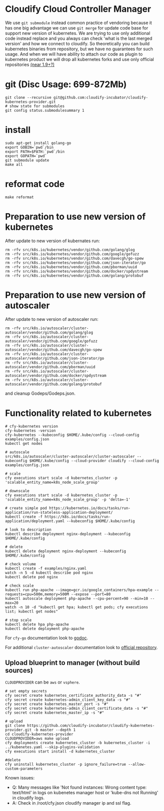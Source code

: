 # Cloudify Cloud Controller Manager

We use `git submodule` instead common practice of vendoring because it has one big advantage
we can use `git merge` for update code base for support new version of kubernetes.
We are trying to use only additional code instead replace and you always can check
'what is the last merged version' and how we connect to cloudify.
So theoretically you can build kubernetes binaries from repository, but we have no
guarantees for such usage. And when we will have ability to attach our code as plugin
to kubernetes product we will drop all kubernetes forks and use only official repositories
[(near 1.9+?)](https://github.com/kubernetes/community/blob/master/contributors/design-proposals/cloud-provider/cloud-provider-refactoring.md)


# git (Disc Usage: 699-872Mb)
```shell
git clone --recursive git@github.com:cloudify-incubator/cloudify-kubernetes-provider.git
# show state for submodules
git config status.submodulesummary 1
```

# install

```shell
sudo apt-get install golang-go
export GOBIN=`pwd`/bin
export PATH=$PATH:`pwd`/bin
export GOPATH=`pwd`
git submodule update
make all
```

# reformat code

```shell
make reformat
```
# Preparation to use new version of kubernetes
After update to new version of kubernates run:
```shell
rm -rfv src/k8s.io/kubernetes/vendor/github.com/golang/glog
rm -rfv src/k8s.io/kubernetes/vendor/github.com/google/gofuzz
rm -rfv src/k8s.io/kubernetes/vendor/github.com/davecgh/go-spew
rm -rfv src/k8s.io/kubernetes/vendor/github.com/json-iterator/go
rm -rfv src/k8s.io/kubernetes/vendor/github.com/pborman/uuid
rm -rfv src/k8s.io/kubernetes/vendor/github.com/docker/spdystream
rm -rfv src/k8s.io/kubernetes/vendor/github.com/golang/protobuf
```

# Preparation to use new version of autoscaler
After update to new version of autoscaler run:
```shell
rm -rfv src/k8s.io/autoscaler/cluster-autoscaler/vendor/github.com/golang/glog
rm -rfv src/k8s.io/autoscaler/cluster-autoscaler/vendor/github.com/google/gofuzz
rm -rfv src/k8s.io/autoscaler/cluster-autoscaler/vendor/github.com/davecgh/go-spew
rm -rfv src/k8s.io/autoscaler/cluster-autoscaler/vendor/github.com/json-iterator/go
rm -rfv src/k8s.io/autoscaler/cluster-autoscaler/vendor/github.com/pborman/uuid
rm -rfv src/k8s.io/autoscaler/cluster-autoscaler/vendor/github.com/docker/spdystream
rm -rfv src/k8s.io/autoscaler/cluster-autoscaler/vendor/github.com/golang/protobuf
```
and cleanup Godeps/Godeps.json.

# Functionality related to kubernetes

```shell
# cfy-kubernetes version
cfy-kubernetes -version
cfy-kubernetes --kubeconfig $HOME/.kube/config --cloud-config examples/config.json
kubectl get nodes

# autoscale
src/k8s.io/autoscaler/cluster-autoscaler/cluster-autoscaler --kubeconfig $HOME/.kube/config --cloud-provider cloudify --cloud-config examples/config.json

# scale
cfy executions start scale -d kubernetes_cluster -p 'scalable_entity_name=k8s_node_scale_group'

# downscale
cfy executions start scale -d kubernetes_cluster -p 'scalable_entity_name=k8s_node_scale_group' -p 'delta=-1'

# create simple pod https://kubernetes.io/docs/tasks/run-application/run-stateless-application-deployment/
kubectl create -f https://k8s.io/docs/tasks/run-application/deployment.yaml --kubeconfig $HOME/.kube/config

# look to description
kubectl describe deployment nginx-deployment --kubeconfig $HOME/.kube/config

# delete
kubectl delete deployment nginx-deployment --kubeconfig $HOME/.kube/config

# check volume
kubectl create -f examples/nginx.yaml
watch -n 5 -d kubectl describe pod nginx
kubectl delete pod nginx

# check scale
kubectl run php-apache --image=gcr.io/google_containers/hpa-example --requests=cpu=500m,memory=500M --expose --port=80
kubectl autoscale deployment php-apache --cpu-percent=90 --min=10 --max=20
watch -n 10 -d "kubectl get hpa; kubectl get pods; cfy executions list; kubectl get nodes"

# stop scale
kubectl delete hpa php-apache
kubectl delete deployment php-apache

```

For `cfy-go` documentation look to [godoc](https://godoc.org/github.com/cloudify-incubator/cloudify-rest-go-client/cfy-go).

For additional `cluster-autoscaler` documentation look to [official repository](https://github.com/kubernetes/autoscaler/blob/master/cluster-autoscaler/FAQ.md).

## Upload blueprint to manager (without build sources)

`CLOUDPROVIDER` can be `aws` or `vsphere`.

```shell
# set empty secrets
cfy secret create kubernetes_certificate_authority_data -s "#"
cfy secret create kubernetes-admin_client_key_data -s "#"
cfy secret create kubernetes_master_port -s "#"
cfy secret create kubernetes-admin_client_certificate_data -s "#"
cfy secret create kubernetes_master_ip -s "#"

# upload
git clone https://github.com/cloudify-incubator/cloudify-kubernetes-provider.git -b master --depth 1
cd cloudify-kubernetes-provider
CLOUDPROVIDER=aws make upload
cfy deployments create kubernetes_cluster -b kubernetes_cluster -i ../kubenetes.yaml --skip-plugins-validation
cfy executions start install -d kubernetes_cluster

#delete
cfy uninstall kubernetes_cluster -p ignore_failure=true --allow-custom-parameters
```

Known issues:
* Q: Many messages like 'Not found instances: Wrong content type: text/html' in logs on kubenetes manager host or 'kube-dns not Running' in cloudify logs.
* A: Check in /root/cfy.json cloudify manager ip and ssl flag.
